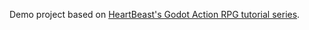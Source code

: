 Demo project based on [HeartBeast's Godot Action RPG tutorial series](https://www.youtube.com/playlist?list=PL9FzW-m48fn2SlrW0KoLT4n5egNdX-W9a).